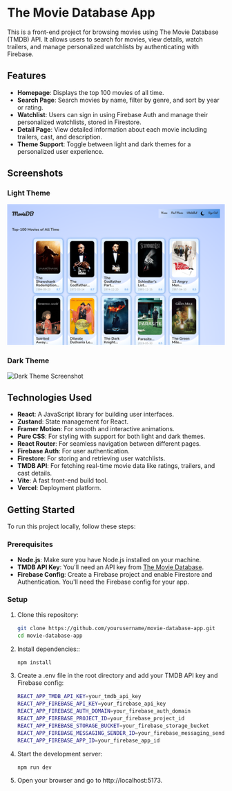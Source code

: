 # The Movie Database App

This is a front-end project for browsing movies using The Movie Database (TMDB) API. It allows users to search for movies, view details, watch trailers, and manage personalized watchlists by authenticating with Firebase.

## Features

- **Homepage**: Displays the top 100 movies of all time.
- **Search Page**: Search movies by name, filter by genre, and sort by year or rating.
- **Watchlist**: Users can sign in using Firebase Auth and manage their personalized watchlists, stored in Firestore.
- **Detail Page**: View detailed information about each movie including trailers, cast, and description.
- **Theme Support**: Toggle between light and dark themes for a personalized user experience.

## Screenshots

### Light Theme

![Light Theme Screenshot](/public/images/light.png)

### Dark Theme

![Dark Theme Screenshot](/public/images/dark.png)

## Technologies Used

- **React**: A JavaScript library for building user interfaces.
- **Zustand**: State management for React.
- **Framer Motion**: For smooth and interactive animations.
- **Pure CSS**: For styling with support for both light and dark themes.
- **React Router**: For seamless navigation between different pages.
- **Firebase Auth**: For user authentication.
- **Firestore**: For storing and retrieving user watchlists.
- **TMDB API**: For fetching real-time movie data like ratings, trailers, and cast details.
- **Vite**: A fast front-end build tool.
- **Vercel**: Deployment platform.

## Getting Started

To run this project locally, follow these steps:

### Prerequisites

- **Node.js**: Make sure you have Node.js installed on your machine.
- **TMDB API Key**: You'll need an API key from [The Movie Database](https://www.themoviedb.org/).
- **Firebase Config**: Create a Firebase project and enable Firestore and Authentication. You'll need the Firebase config for your app.

### Setup

1. Clone this repository:

   ```bash
   git clone https://github.com/yourusername/movie-database-app.git
   cd movie-database-app
2. Install dependencies::

   ```bash
   npm install
3. Create a .env file in the root directory and add your TMDB API key and Firebase config:
    ```bash
    REACT_APP_TMDB_API_KEY=your_tmdb_api_key
    REACT_APP_FIREBASE_API_KEY=your_firebase_api_key
    REACT_APP_FIREBASE_AUTH_DOMAIN=your_firebase_auth_domain
    REACT_APP_FIREBASE_PROJECT_ID=your_firebase_project_id
    REACT_APP_FIREBASE_STORAGE_BUCKET=your_firebase_storage_bucket
    REACT_APP_FIREBASE_MESSAGING_SENDER_ID=your_firebase_messaging_sender_id
    REACT_APP_FIREBASE_APP_ID=your_firebase_app_id
4. Start the development server:
    ```bash
    npm run dev
5. Open your browser and go to http://localhost:5173.

